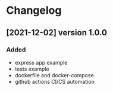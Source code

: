# Changelog

## [2021-12-02] version 1.0.0

### Added

- express app example
- tests example
- dockerfile and docker-compose
- github actions CI/CS automation
